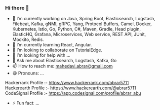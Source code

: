 ### Hi there 👋

<!--
**abrar-abu/abrar-abu** is a ✨ _special_ ✨ repository because its `README.md` (this file) appears on your GitHub profile.

Here are some ideas to get you started:
-->
- 🔭 I’m currently working on Java, Spring Boot, Elasticsearch, Logstash, Filebeat, Kafka, gNMI, gRPC, Yang, Protocol Buffers, Camel, Docker, Kubernetes, Istio, Go, Python, C#, Maven, Gradle, Head plugin, ElasticHQ, Grafana, Microservices, Web service, REST API, JUnit, Mockito, Redis.
- 🌱 I’m currently learning React, Angular. 
- 👯 I’m looking to collaborate on TutorialEdge.
- 🤔 I’m looking for help with ...
- 💬 Ask me about Elasticsearch, Logstash, Kafka, Go
- 📫 How to reach me: mahedavi.abrar@gmail.com
- 😄 Pronouns: ...

Hackerrank Profile :- https://www.hackerrank.com/abrar5711 \
Hackerearth Profile :- https://www.hackerearth.com/@abrar5711 \
CodeSignal Profile :- https://app.codesignal.com/profile/abrar_abu
- ⚡ Fun fact: ...
